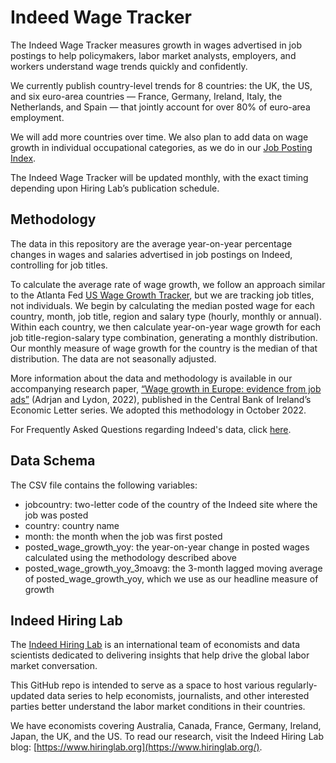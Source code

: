 # Indeed Wage Tracker
 
The Indeed Wage Tracker measures growth in wages advertised in job postings to help policymakers, labor market analysts, employers, and workers understand wage trends quickly and confidently.
 
We currently publish country-level trends for 8 countries: the UK, the US, and six euro-area countries — France, Germany, Ireland, Italy, the Netherlands, and Spain — that jointly account for over 80% of euro-area employment.
 
We will add more countries over time. We also plan to add data on wage growth in individual occupational categories, as we do in our [Job Posting Index](https://github.com/hiring-lab/job_postings_tracker).
 
The Indeed Wage Tracker will be updated monthly, with the exact timing depending upon Hiring Lab’s publication schedule.
 
## Methodology
 
The data in this repository are the average year-on-year percentage changes in wages and salaries advertised in job postings on Indeed, controlling for job titles. 
 
To calculate the average rate of wage growth, we follow an approach similar to the Atlanta Fed [US Wage Growth Tracker](https://www.atlantafed.org/chcs/wage-growth-tracker), but we are tracking job titles, not individuals. We begin by calculating the median posted wage for each country, month, job title, region and salary type (hourly, monthly or annual). Within each country, we then calculate year-on-year wage growth for each job title-region-salary type combination, generating a monthly distribution. Our monthly measure of wage growth for the country is the median of that distribution. The data are not seasonally adjusted.

More information about the data and methodology is available in our accompanying research paper, [“Wage growth in Europe: evidence from job ads”](https://www.centralbank.ie/page-not-found-404?aspxerrorpath=/docs/default-source/publications/economic-letters/wage-growth-europe-evidence-job-ads.pdf) (Adrjan and Lydon, 2022), published in the Central Bank of Ireland’s Economic Letter series. We adopted this methodology in October 2022.
 
For Frequently Asked Questions regarding Indeed's data, click [here](https://www.hiringlab.org/indeed-data-faq/).

## Data Schema
 
The CSV file contains the following variables:

- jobcountry: two-letter code of the country of the Indeed site where the job was posted
- country: country name
- month: the month when the job was first posted
- posted_wage_growth_yoy: the year-on-year change in posted wages calculated using the methodology described above
- posted_wage_growth_yoy_3moavg: the 3-month lagged moving average of posted_wage_growth_yoy, which we use as our headline measure of growth
 
## Indeed Hiring Lab
 
The [Indeed Hiring Lab](http://hiringlab.org/) is an international team of economists and data scientists dedicated to delivering insights that help drive the global labor market conversation.
 
This GitHub repo is intended to serve as a space to host various regularly-updated data series to help economists, journalists, and other interested parties better understand the labor market conditions in their countries.
 
We have economists covering Australia, Canada, France, Germany, Ireland, Japan, the UK, and the US. To read our research, visit the Indeed Hiring Lab blog: [https://www.hiringlab.org](https://www.hiringlab.org/).
